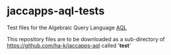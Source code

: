 # jaccapps-aql-tests
Test files for the Algebraic Query Language [AQL](https://github.com/ha-k/jaccapps-aql)

This repository files are to be downloaded as a sub-directory of https://github.com/ha-k/jaccapps-aql called '**test**'
